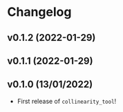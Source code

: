# Changelog

<!--next-version-placeholder-->

## v0.1.2 (2022-01-29)


## v0.1.1 (2022-01-29)


## v0.1.0 (13/01/2022)

- First release of `collinearity_tool`!